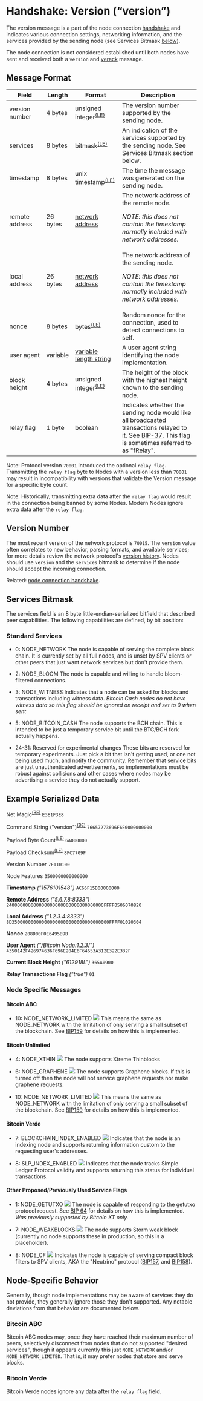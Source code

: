 
# Handshake: Version (“version”)

The version message is a part of the node connection [handshake](/protocol/network/node-handshake) and indicates various connection settings, networking information, and the services provided by the sending node (see Services Bitmask [below](#services-bitmask)).

The node connection is not considered established until both nodes have sent and received both a `version` and [verack](/protocol/network/messages/verack) message.

## Message Format

| Field | Length | Format | Description |
|--|--|--|--|
| version number | 4 bytes | unsigned integer<sup>[(LE)](/protocol/misc/endian/little)</sup> | The version number supported by the sending node. |
| services | 8 bytes | bitmask<sup>[(LE)](/protocol/misc/endian/little)</sup> | An indication of the services supported by the sending node.  See Services Bitmask section below. |
| timestamp | 8 bytes | unix timestamp<sup>[(LE)](/protocol/misc/endian/little)</sup> | The time the message was generated on the sending node. |
| remote address | 26 bytes | [network address](/protocol/formats/network-address) | The network address of the remote node.  <p>_NOTE: this does not contain the timestamp normally included with network addresses._</p> |
| local address | 26 bytes | [network address](/protocol/formats/network-address) | The network address of the sending node. <p>_NOTE: this does not contain the timestamp normally included with network addresses._</p> |
| nonce | 8 bytes | bytes<sup>[(LE)](/protocol/misc/endian/little)</sup> | Random nonce for the connection, used to detect connections to self. |
| user agent | variable | [variable length string](/protocol/formats/variable-length-string) | A user agent string identifying the node implementation. |
| block height | 4 bytes | unsigned integer<sup>[(LE)](/protocol/misc/endian/little)</sup> | The height of the block with the highest height known to the sending node. |
| relay flag | 1 byte | boolean | Indicates whether the sending node would like all broadcasted transactions relayed to it.  See [BIP-37](/protocol/forks/bip-0037).  This flag is sometimes referred to as "fRelay". |

Note: Protocol version `70001` introduced the optional `relay flag`.
Transmitting the `relay flag` byte to Nodes with a version less than `70001` may result in incompatibility with versions that validate the Version message for a specific byte count.

Note: Historically, transmitting extra data after the `relay flag` would result in the connection being banned by some Nodes.
Modern Nodes ignore extra data after the `relay flag`.


## Version Number

The most recent version of the network protocol is `70015`.
The `version` value often correlates to new behavior, parsing formats, and available services; for more details review the network protocol's [version history](/history/protocol-version).
Nodes should use `version` and the `services` bitmask to determine if the node should accept the incoming connection.

Related: [node connection handshake](/protocol/network/node-handshake).

## Services Bitmask
The services field is an 8 byte little-endian-serialized bitfield that described peer capabilities.
The following capabilities are defined, by bit position:

### Standard Services
* 0: NODE_NETWORK
	The node is capable of serving the complete block chain.
It is currently set by all full nodes, and is unset by SPV clients or other peers that just want network services but don't provide them.

* 2: NODE_BLOOM
	The node is capable and willing to handle bloom-filtered connections.

* 3: NODE_WITNESS
	Indicates that a node can be asked for blocks and transactions including witness data.
	*Bitcoin Cash nodes do not have witness data so this flag should be ignored on receipt and set to 0 when sent*

* 5: NODE_BITCOIN_CASH
	The node supports the BCH chain.
This is intended to be just a temporary service bit until the BTC/BCH fork actually happens.

* 24-31: Reserved for experimental changes
	These bits are reserved for temporary experiments.
Just pick a bit that isn't getting used, or one not being used much, and notify the community.
Remember that service bits are just unauthenticated advertisements, so implementations must be robust against collisions and other cases where nodes may be advertising a service they do not actually support.

## Example Serialized Data

Net Magic<sup>[(BE)](/protocol/misc/endian/little)</sup>
`E3E1F3E8`

Command String ("version")<sup>[(BE)](/protocol/misc/endian/big)</sup>
`76657273696F6E0000000000`

Payload Byte Count<sup>[(LE)](/protocol/misc/endian/little)</sup>
`6A000000`

Payload Checksum<sup>[(LE)](/protocol/network/messages/message-checksum)</sup>
`8FC7709F`

Version Number
`7F110100`

Node Features
`3500000000000000`

**Timestamp** *("1576101548")*
`AC66F15D00000000`

**Remote Address** *("5.6.7.8:8333")*
`240000000000000000000000000000000000FFFF0506070820`

**Local Address** *("1.2.3.4:8333")*
`8D350000000000000000000000000000000000FFFF01020304`

**Nonce**
`208D00F0E6495B9B`

**User Agent** *("/Bitcoin Node:1.2.3/")*
`4350142F426974636F696E204E6F64653A312E322E332F`

**Current Block Height** *("612918L")*
`365A0900`

**Relay Transactions Flag** *("true")*
`01`


### Node Specific Messages

#### Bitcoin ABC

* 10: NODE_NETWORK_LIMITED <img src="/_static_/images/warning.png" />
	This means the same as NODE_NETWORK with the limitation of only serving a small subset of the blockchain.
See [BIP159](/protocol/forks/bip-0159) for details on how this is implemented.

#### Bitcoin Unlimited

* 4: NODE_XTHIN  <img src="/_static_/images/warning.png" />
	The node supports Xtreme Thinblocks

* 6: NODE_GRAPHENE <img src="/_static_/images/warning.png" />
	The node supports Graphene blocks.
If this is turned off then the node will not service graphene requests nor make graphene requests.

* 10: NODE_NETWORK_LIMITED <img src="/_static_/images/warning.png" />
	This means the same as NODE_NETWORK with the limitation of only serving a small subset of the blockchain.
See [BIP159](/protocol/forks/bip-0159) for details on how this is implemented.

#### Bitcoin Verde

* 7: BLOCKCHAIN_INDEX_ENABLED <img src="/_static_/images/warning.png" />
	Indicates that the node is an indexing node and supports returning information custom to the requesting user's addresses.

* 8: SLP_INDEX_ENABLED <img src="/_static_/images/warning.png" />
	Indicates that the node tracks Simple Ledger Protocol validity and supports returning this status for individual transactions.

#### Other Proposed/Previously Used Service Flags

* 1: NODE_GETUTXO <img src="/_static_/images/warning.png" />
The node is capable of responding to the getutxo protocol request.
See [BIP 64](/protocol/forks/bip-0064) for details on how this is implemented.
_Was previously supported by Bitcoin XT only._

* 7: NODE_WEAKBLOCKS <img src="/_static_/images/warning.png" />
	The node supports Storm weak block (currently no node supports these in production, so this is a placeholder).

* 8: NODE_CF <img src="/_static_/images/warning.png" />
	Indicates the node is capable of serving compact block filters to SPV clients, AKA the "Neutrino" protocol ([BIP157](/protocol/forks/bip-0157), and [BIP158](/protocol/forks/bip-0158)).

## Node-Specific Behavior

Generally, though node implementations may be aware of services they do not provide, they generally ignore those they don't supported.
Any notable deviations from that behavior are documented below.

### Bitcoin ABC

Bitcoin ABC nodes may, once they have reached their maximum number of peers, selectively disconnect from nodes that do not supported "desired services", though it appears currently this just `NODE_NETWORK` and/or `NODE_NETWORK_LIMITED`.
That is, it may prefer nodes that store and serve blocks.

### Bitcoin Verde

Bitcoin Verde nodes ignore any data after the `relay flag` field.